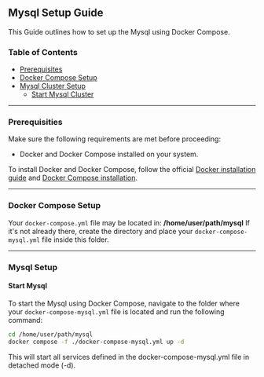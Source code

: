## Mysql Setup Guide

This Guide outlines how to set up the Mysql using Docker Compose.

### Table of Contents
- [Prerequisites](#prerequisities)
- [Docker Compose Setup](#docker-compose-setup)
- [Mysql Cluster Setup](#mysql-setup)
  - [Start Mysql Cluster](#start-mysql)

--- 

### Prerequisities

Make sure the following requirements are met before proceeding:
- Docker and Docker Compose installed on your system.

To install Docker and Docker Compose, follow the official [Docker installation guide](https://docs.docker.com/get-docker/) and [Docker Compose installation](https://docs.docker.com/compose/install/).

---

### Docker Compose Setup

Your `docker-compose.yml` file may be located in: **/home/user/path/mysql**
If it's not already there, create the directory and place your
`docker-compose-mysql.yml` file inside this folder.

---

### Mysql Setup

#### Start Mysql

To start the Mysql using Docker Compose, navigate to the folder where
your `docker-compose-mysql.yml` file is located and run the following command:

```bash
cd /home/user/path/mysql
docker compose -f ./docker-compose-mysql.yml up -d
```
This will start all services defined in the docker-compose-mysql.yml file in detached mode (-d).

